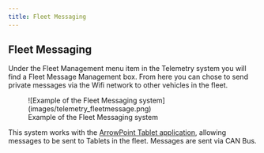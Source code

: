 ```yaml
---
title: Fleet Messaging
---
```


## Fleet Messaging

Under the Fleet Management menu item in the Telemetry system you will find a Fleet Message Management box.  From here you can chose to send private messages via the Wifi network to other vehicles in the fleet.

<figure markdown>
![Example of the Fleet Messaging system](images/telemetry_fleetmessage.png)
<figcaption>Example of the Fleet Messaging system</figcaption>
</figure>

This system works with the [ArrowPoint Tablet application](../ArrowPoint_Tablet/index.md), allowing messages to be sent to Tablets in the fleet.  Messages are sent via CAN Bus.

